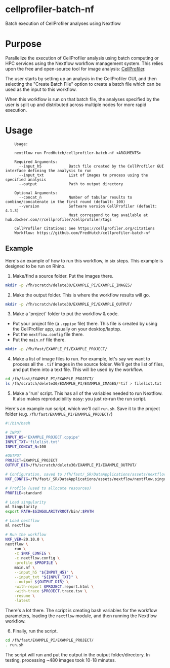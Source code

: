 # cellprofiler-batch-nf

Batch execution of CellProfiler analyses using Nextflow

# Purpose

Parallelize the execution of CellProfiler analysis using batch computing or HPC services using the Nextflow workflow management system. This relies upon the free and open-source tool for image analysis: [CellProfiler](https://cellprofiler.org/).

The user starts by setting up an analysis in the CellProfiler GUI, and then selecting the "Create Batch File" option to create a batch file which can be used as the input to this workflow.

When this workflow is run on that batch file, the analyses specified by the user is split up and distributed across multiple nodes for more rapid execution.

# Usage

```
    Usage:

    nextflow run FredHutch/cellprofiler-batch-nf <ARGUMENTS>
    
    Required Arguments:
      --input_h5            Batch file created by the CellProfiler GUI interface defining the analysis to run
      --input_txt           List of images to process using the specified analysis
      --output              Path to output directory

    Optional Arguments:
      --concat_n            Number of tabular results to combine/concatenate in the first round (default: 100)
      --version             Software version CellProfiler (default: 4.1.3)
                            Must correspond to tag available at hub.docker.com/r/cellprofiler/cellprofiler/tags

    CellProfiler Citations: See https://cellprofiler.org/citations
    Workflow: https://github.com/FredHutch/cellprofiler-batch-nf
```


## Example

Here's an example of how to run this workflow, in six steps. This example is designed to be run on Rhino.

1. Make/find a source folder. Put the images there.

```bash
mkdir -p /fh/scratch/delete30/EXAMPLE_PI/EXAMPLE_IMAGES/
```

2. Make the output folder. This is where the workflow results will go.

```bash
mkdir -p /fh/scratch/delete30/EXAMPLE_PI/EXAMPLE_OUTPUT/
```

3. Make a 'project' folder to put the workflow & code. 
  * Put your project file (a `.cppipe` file) there. This file is created by using the CellProfiler app, usually on your desktop/laptop. 
  * Put the `nextflow.config` file there.
  * Put the `main.nf` file there.

```bash
mkdir -p /fh/fast/EXAMPLE_PI/EXAMPLE_PROJECT/
```

4. Make a list of image files to run. For example, let's say we want to process all the `.tif` images in the source folder. We'll get the list of files, and put them into a text file. This will be used by the workflow.

```bash
cd /fh/fast/EXAMPLE_PI/EXAMPLE_PROJECT/
ls /fh/scratch/delete30/EXAMPLE_PI/EXAMPLE_IMAGES/*tif > filelist.txt
```

5. Make a 'run' script. This has all of the variables needed to run Nextflow. It also makes reproducibility easy: you just re-run the run script.

Here's an example run script, which we'll call `run.sh`. Save it to the project folder (e.g. `/fh/fast/EXAMPLE_PI/EXAMPLE_PROJECT/`)

```bash
#!/bin/bash

# INPUT
INPUT_H5='EXAMPLE_PROJECT.cppipe'
INPUT_TXT='filelist.txt'
INPUT_CONCAT_N=100

#OUTPUT
PROJECT=EXAMPLE_PROJECT
OUTPUT_DIR=/fh/scratch/delete30/EXAMPLE_PI/EXAMPLE_OUTPUT/

# Configuration, saved to /fh/fast/_SR/DataApplications/assets/nextflow/
NXF_CONFIG=/fh/fast/_SR/DataApplications/assets/nextflow/nextflow.singularity.config

# Profile (used to allocate resources)
PROFILE=standard

# Load singularity
ml Singularity
export PATH=$SINGULARITYROOT/bin/:$PATH

# Load nextflow
ml nextflow

# Run the workflow
NXF_VER=20.10.0 \
nextflow \
    run \
    -c $NXF_CONFIG \
    -c nextflow.config \
    -profile $PROFILE \
    main.nf \
    --input_h5 "${INPUT_H5}" \
    --input_txt "${INPUT_TXT}" \
    --output ${OUTPUT_DIR} \
    -with-report $PROJECT.report.html \
    -with-trace $PROJECT.trace.tsv \
    -resume \
    -latest

```

There's a lot there. The script is creating bash variables for the workflow parameters, loading the `nextflow` module, and then running the Nextflow workflow.

6. Finally, run the script.

```bash
cd /fh/fast/EXAMPLE_PI/EXAMPLE_PROJECT/
. run.sh
```

The script will run and put the output in the output folder/directory. In testing, processing ~480 images took 10-18 minutes.
